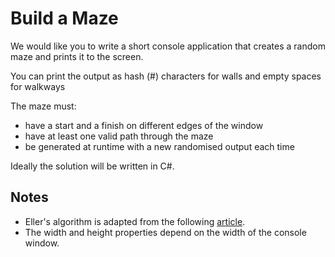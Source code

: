 # Build a Maze

We would like you to write a short console application that creates a random maze and prints it to the screen.

You can print the output as hash (#) characters for walls and empty spaces for walkways

The maze must:

- have a start and a finish on different edges of the window
- have at least one valid path through the maze
- be generated at runtime with a new randomised output each time

Ideally the solution will be written in C#.

## Notes

- Eller's algorithm is adapted from the following [article](http://www.neocomputer.org/projects/eller.html).
- The width and height properties depend on the width of the console window.
